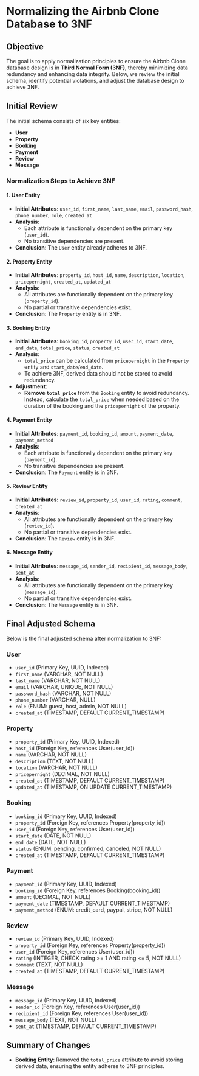 # Normalizing the Airbnb Clone Database to 3NF

## Objective
The goal is to apply normalization principles to ensure the Airbnb Clone database design is in **Third Normal Form (3NF)**, thereby minimizing data redundancy and enhancing data integrity. Below, we review the initial schema, identify potential violations, and adjust the database design to achieve 3NF.

## Initial Review
The initial schema consists of six key entities:
- **User**
- **Property**
- **Booking**
- **Payment**
- **Review**
- **Message**


### Normalization Steps to Achieve 3NF

#### 1. **User Entity**
- **Initial Attributes**: `user_id`, `first_name`, `last_name`, `email`, `password_hash`, `phone_number`, `role`, `created_at`
- **Analysis**:
  - Each attribute is functionally dependent on the primary key (`user_id`).
  - No transitive dependencies are present.
- **Conclusion**: The `User` entity already adheres to 3NF.

#### 2. **Property Entity**
- **Initial Attributes**: `property_id`, `host_id`, `name`, `description`, `location`, `pricepernight`, `created_at`, `updated_at`
- **Analysis**:
  - All attributes are functionally dependent on the primary key (`property_id`).
  - No partial or transitive dependencies exist.
- **Conclusion**: The `Property` entity is in 3NF.

#### 3. **Booking Entity**
- **Initial Attributes**: `booking_id`, `property_id`, `user_id`, `start_date`, `end_date`, `total_price`, `status`, `created_at`
- **Analysis**:
  - `total_price` can be calculated from `pricepernight` in the `Property` entity and `start_date`/`end_date`.
  - To achieve 3NF, derived data should not be stored to avoid redundancy.
- **Adjustment**:
  - **Remove `total_price`** from the `Booking` entity to avoid redundancy. Instead, calculate the `total_price` when needed based on the duration of the booking and the `pricepernight` of the property.

#### 4. **Payment Entity**
- **Initial Attributes**: `payment_id`, `booking_id`, `amount`, `payment_date`, `payment_method`
- **Analysis**:
  - Each attribute is functionally dependent on the primary key (`payment_id`).
  - No transitive dependencies are present.
- **Conclusion**: The `Payment` entity is in 3NF.

#### 5. **Review Entity**
- **Initial Attributes**: `review_id`, `property_id`, `user_id`, `rating`, `comment`, `created_at`
- **Analysis**:
  - All attributes are functionally dependent on the primary key (`review_id`).
  - No partial or transitive dependencies exist.
- **Conclusion**: The `Review` entity is in 3NF.

#### 6. **Message Entity**
- **Initial Attributes**: `message_id`, `sender_id`, `recipient_id`, `message_body`, `sent_at`
- **Analysis**:
  - All attributes are functionally dependent on the primary key (`message_id`).
  - No partial or transitive dependencies exist.
- **Conclusion**: The `Message` entity is in 3NF.

## Final Adjusted Schema
Below is the final adjusted schema after normalization to 3NF:

### **User**
- `user_id` (Primary Key, UUID, Indexed)
- `first_name` (VARCHAR, NOT NULL)
- `last_name` (VARCHAR, NOT NULL)
- `email` (VARCHAR, UNIQUE, NOT NULL)
- `password_hash` (VARCHAR, NOT NULL)
- `phone_number` (VARCHAR, NULL)
- `role` (ENUM: guest, host, admin, NOT NULL)
- `created_at` (TIMESTAMP, DEFAULT CURRENT_TIMESTAMP)

### **Property**
- `property_id` (Primary Key, UUID, Indexed)
- `host_id` (Foreign Key, references User(user_id))
- `name` (VARCHAR, NOT NULL)
- `description` (TEXT, NOT NULL)
- `location` (VARCHAR, NOT NULL)
- `pricepernight` (DECIMAL, NOT NULL)
- `created_at` (TIMESTAMP, DEFAULT CURRENT_TIMESTAMP)
- `updated_at` (TIMESTAMP, ON UPDATE CURRENT_TIMESTAMP)

### **Booking**
- `booking_id` (Primary Key, UUID, Indexed)
- `property_id` (Foreign Key, references Property(property_id))
- `user_id` (Foreign Key, references User(user_id))
- `start_date` (DATE, NOT NULL)
- `end_date` (DATE, NOT NULL)
- `status` (ENUM: pending, confirmed, canceled, NOT NULL)
- `created_at` (TIMESTAMP, DEFAULT CURRENT_TIMESTAMP)

### **Payment**
- `payment_id` (Primary Key, UUID, Indexed)
- `booking_id` (Foreign Key, references Booking(booking_id))
- `amount` (DECIMAL, NOT NULL)
- `payment_date` (TIMESTAMP, DEFAULT CURRENT_TIMESTAMP)
- `payment_method` (ENUM: credit_card, paypal, stripe, NOT NULL)

### **Review**
- `review_id` (Primary Key, UUID, Indexed)
- `property_id` (Foreign Key, references Property(property_id))
- `user_id` (Foreign Key, references User(user_id))
- `rating` (INTEGER, CHECK rating >= 1 AND rating <= 5, NOT NULL)
- `comment` (TEXT, NOT NULL)
- `created_at` (TIMESTAMP, DEFAULT CURRENT_TIMESTAMP)

### **Message**
- `message_id` (Primary Key, UUID, Indexed)
- `sender_id` (Foreign Key, references User(user_id))
- `recipient_id` (Foreign Key, references User(user_id))
- `message_body` (TEXT, NOT NULL)
- `sent_at` (TIMESTAMP, DEFAULT CURRENT_TIMESTAMP)

## Summary of Changes
- **Booking Entity**: Removed the `total_price` attribute to avoid storing derived data, ensuring the entity adheres to 3NF principles.
